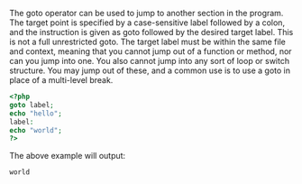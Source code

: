 The goto operator can be used to jump to another section in the program. The target point is specified by a case-sensitive label followed by a colon, and the instruction is given as goto followed by the desired target label. This is not a full unrestricted goto. The target label must be within the same file and context, meaning that you cannot jump out of a function or method, nor can you jump into one. You also cannot jump into any sort of loop or switch structure. You may jump out of these, and a common use is to use a goto in place of a multi-level break.

``` php
<?php
goto label;
echo "hello";
label:
echo "world";
?>
```

The above example will output:

```
world
```
